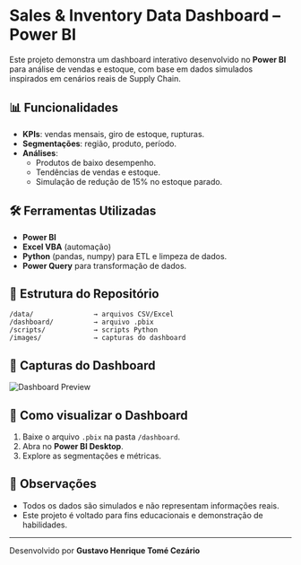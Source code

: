 # Sales & Inventory Data Dashboard – Power BI

Este projeto demonstra um dashboard interativo desenvolvido no **Power BI** para análise de vendas e estoque, com base em dados simulados inspirados em cenários reais de Supply Chain.

## 📊 Funcionalidades
- **KPIs**: vendas mensais, giro de estoque, rupturas.
- **Segmentações**: região, produto, período.
- **Análises**:
  - Produtos de baixo desempenho.
  - Tendências de vendas e estoque.
  - Simulação de redução de 15% no estoque parado.

## 🛠 Ferramentas Utilizadas
- **Power BI**
- **Excel VBA** (automação)
- **Python** (pandas, numpy) para ETL e limpeza de dados.
- **Power Query** para transformação de dados.

## 📂 Estrutura do Repositório
```
/data/               → arquivos CSV/Excel
/dashboard/          → arquivo .pbix
/scripts/            → scripts Python
/images/             → capturas do dashboard
```

## 📸 Capturas do Dashboard
![Dashboard Preview](images/dashboard.png)

## 🚀 Como visualizar o Dashboard
1. Baixe o arquivo `.pbix` na pasta `/dashboard`.
2. Abra no **Power BI Desktop**.
3. Explore as segmentações e métricas.

## 📌 Observações
- Todos os dados são simulados e não representam informações reais.
- Este projeto é voltado para fins educacionais e demonstração de habilidades.

---
Desenvolvido por **Gustavo Henrique Tomé Cezário**
